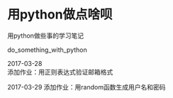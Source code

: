 # 用python做点啥呗

用python做些事的学习笔记

do_something_with_python

2017-03-28  
添加作业：用正则表达式验证邮箱格式

2017-03-29 
添加作业：用random函数生成用户名和密码
